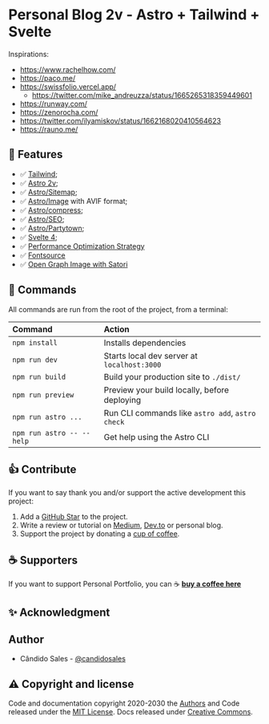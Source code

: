 # Personal Blog 2v - Astro + Tailwind + Svelte

Inspirations:

- https://www.rachelhow.com/
- https://paco.me/
- https://swissfolio.vercel.app/
  - https://twitter.com/mike_andreuzza/status/1665265318359449601
- https://runway.com/
- https://zenorocha.com/
- https://twitter.com/ilyamiskov/status/1662168020410564623
- https://rauno.me/

## 🎯 Features

- ✅ [Tailwind](https://tailwindcss.com/);
- ✅ [Astro 2v](https://astro.build/);
- ✅ [Astro/Sitemap](https://docs.astro.build/en/guides/integrations-guide/sitemap/);
- ✅ [Astro/Image](https://docs.astro.build/en/guides/integrations-guide/image/) with AVIF format;
- ✅ [Astro/compress](https://github.com/astro-community/astro-compress);
- ✅ [Astro/SEO](https://github.com/onwidget/astrolib/tree/main/packages/seo);
- ✅ [Astro/Partytown](https://docs.astro.build/en/guides/integrations-guide/partytown/);
- ✅ [Svelte 4](https://svelte.dev/);
- ✅ [Performance Optimization Strategy](https://paper.dropbox.com/doc/Performance-Optimization-Strategy-in-2023--B5jjdEwca8NURASq1CAAnSQVAg-qWcr7orx2cEWHpLqoLeTC)
- ✅ [Fontsource](https://docs.astro.build/en/guides/fonts/)
- ✅ [Open Graph Image with Satori](https://github.com/vercel/satori)

## 🧞 Commands

All commands are run from the root of the project, from a terminal:

| Command                   | Action                                           |
| :------------------------ | :----------------------------------------------- |
| `npm install`             | Installs dependencies                            |
| `npm run dev`             | Starts local dev server at `localhost:3000`      |
| `npm run build`           | Build your production site to `./dist/`          |
| `npm run preview`         | Preview your build locally, before deploying     |
| `npm run astro ...`       | Run CLI commands like `astro add`, `astro check` |
| `npm run astro -- --help` | Get help using the Astro CLI                     |

## 👍 Contribute

If you want to say thank you and/or support the active development this project:

1. Add a [GitHub Star](https://github.com/candidosales/personal-blog-2v/stargazers) to the project.
2. Write a review or tutorial on [Medium](https://medium.com/), [Dev.to](https://dev.to/) or personal blog.
3. Support the project by donating a [cup of coffee](https://buymeacoff.ee/candidosales).

## ☕ Supporters

If you want to support Personal Portfolio, you can ☕ [**buy a coffee here**](https://buymeacoff.ee/candidosales)

## ✨ Acknowledgment

## Author

- Cândido Sales - [@candidosales](https://twitter.com/candidosales)

## ⚠️ Copyright and license

Code and documentation copyright 2020-2030 the [Authors](https://github.com/candidosales/personal-blog-2v/graphs/contributors) and Code released under the [MIT License](https://github.com/candidosales/personal-blog-2v/blob/master/LICENSE). Docs released under [Creative Commons](https://creativecommons.org/licenses/by/3.0/).
